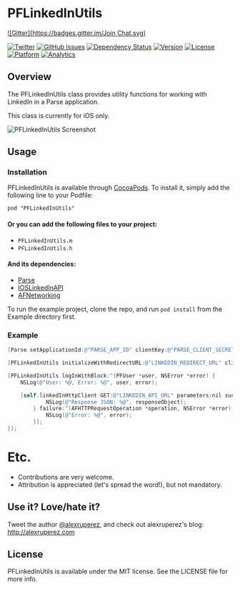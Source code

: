 # PFLinkedInUtils
[![Gitter](https://badges.gitter.im/Join Chat.svg)](https://gitter.im/alexruperez/PFLinkedInUtils?utm_source=badge&utm_medium=badge&utm_campaign=pr-badge&utm_content=badge)

[![Twitter](http://img.shields.io/badge/contact-@alexruperez-blue.svg?style=flat)](http://twitter.com/alexruperez)
[![GitHub Issues](http://img.shields.io/github/issues/alexruperez/PFLinkedInUtils.svg?style=flat)](http://github.com/alexruperez/PFLinkedInUtils/issues)
[![Dependency Status](https://www.versioneye.com/objective-c/pflinkedinutils/0.1.5/badge.svg?style=flat)](https://www.versioneye.com/objective-c/pflinkedinutils/0.1.5)
[![Version](https://img.shields.io/cocoapods/v/PFLinkedInUtils.svg?style=flat)](http://cocoadocs.org/docsets/PFLinkedInUtils)
[![License](https://img.shields.io/cocoapods/l/PFLinkedInUtils.svg?style=flat)](http://cocoadocs.org/docsets/PFLinkedInUtils)
[![Platform](https://img.shields.io/cocoapods/p/PFLinkedInUtils.svg?style=flat)](http://cocoadocs.org/docsets/PFLinkedInUtils)
[![Analytics](https://ga-beacon.appspot.com/UA-55329295-1/PFLinkedInUtils/readme?pixel)](https://github.com/igrigorik/ga-beacon)

## Overview

The PFLinkedInUtils class provides utility functions for working with LinkedIn in a Parse application.

This class is currently for iOS only.

![PFLinkedInUtils Screenshot](https://raw.githubusercontent.com/alexruperez/PFLinkedInUtils/master/screenshot.png)

## Usage

### Installation

PFLinkedInUtils is available through [CocoaPods](http://cocoapods.org). To install
it, simply add the following line to your Podfile:

    pod "PFLinkedInUtils"

#### Or you can add the following files to your project:
* `PFLinkedInUtils.m`
* `PFLinkedInUtils.h`

#### And its dependencies:
* [Parse](https://www.parse.com)
* [IOSLinkedInAPI](https://github.com/jeyben/IOSLinkedInAPI)
* [AFNetworking](https://github.com/AFNetworking/AFNetworking)

To run the example project, clone the repo, and run `pod install` from the Example directory first.

### Example

```objectivec
[Parse setApplicationId:@"PARSE_APP_ID" clientKey:@"PARSE_CLIENT_SECRET"];

[PFLinkedInUtils initializeWithRedirectURL:@"LINKEDIN_REDIRECT_URL" clientId:@"LINKEDIN_CLIENT_ID" clientSecret:@"LINKEDIN_CLIENT_SECRET" state:@"DCEEFWF45453sdffef424" grantedAccess:@[@"r_fullprofile", @"r_network"] presentingViewController:nil];

[PFLinkedInUtils logInWithBlock:^(PFUser *user, NSError *error) {
    NSLog(@"User: %@, Error: %@", user, error);

    [self.linkedInHttpClient GET:@"LINKEDIN_API_URL" parameters:nil success:^(AFHTTPRequestOperation *operation, id responseObject) {
		    NSLog(@"Response JSON: %@", responseObject);
		} failure:^(AFHTTPRequestOperation *operation, NSError *error) {
		    NSLog(@"Error: %@", error);
		}];
}];
```

# Etc.

* Contributions are very welcome.
* Attribution is appreciated (let's spread the word!), but not mandatory.

## Use it? Love/hate it?

Tweet the author [@alexruperez](http://twitter.com/alexruperez), and check out alexruperez's blog: http://alexruperez.com

## License

PFLinkedInUtils is available under the MIT license. See the LICENSE file for more info.

